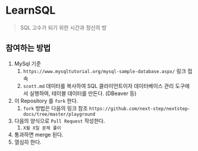 # LearnSQL

> SQL 고수가 되기 위한 시간과 정신의 방

## 참여하는 방법
1. MySql 기준
   1. `https://www.mysqltutorial.org/mysql-sample-database.aspx/` 링크 접속
   2. `scott.md` 데이터를 복사하여  SQL 클라이언트이자 데이터베이스 관리 도구에서 실행하여, 테이블 데이터를 만든다. (DBeaver 등)
2. 이 Repository 를 `fork` 한다.
   1. `fork` 방법은 다음의 링크 참조 `https://github.com/next-step/nextstep-docs/tree/master/playground`
3. 다음의 양식으로 `Pull Request` 작성한다.
   1. `X월 X일 문제 풀이`
4. 통과하면 merge 된다.
5. 열심히 한다.
